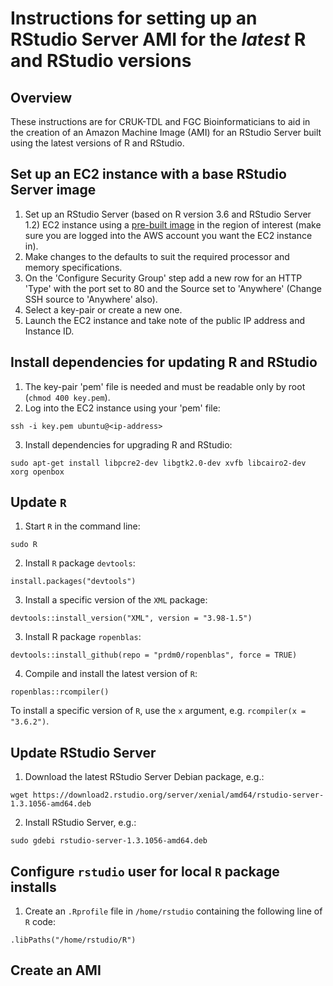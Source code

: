 # Instructions for setting up an RStudio Server AMI for the *latest* R and RStudio versions

## Overview

These instructions are for CRUK-TDL and FGC Bioinformaticians to aid in the creation of an Amazon Machine Image (AMI) for an RStudio Server built using the latest versions of R and RStudio.

## Set up an EC2 instance with a base RStudio Server image

1. Set up an RStudio Server (based on R version 3.6 and RStudio Server 1.2) EC2 instance using a [pre-built image](https://www.louisaslett.com/RStudio_AMI/) in the region of interest (make sure you are logged into the AWS account you want the EC2 instance in).
2. Make changes to the defaults to suit the required processor and memory specifications.
3. On the 'Configure Security Group' step add a new row for an HTTP 'Type' with the port set to 80 and the Source set to 'Anywhere' (Change SSH source to 'Anywhere' also).
4. Select a key-pair or create a new one.
5. Launch the EC2 instance and take note of the public IP address and Instance ID.


## Install dependencies for updating R and RStudio

1. The key-pair 'pem' file is needed and must be readable only by root (`chmod 400 key.pem`).
2. Log into the EC2 instance using your 'pem' file:
```
ssh -i key.pem ubuntu@<ip-address>
```
3. Install dependencies for upgrading R and RStudio:
```
sudo apt-get install libpcre2-dev libgtk2.0-dev xvfb libcairo2-dev xorg openbox
```

## Update `R`

1. Start `R` in the command line:
```
sudo R
```
2. Install `R` package `devtools`:
```
install.packages("devtools")
```
3. Install a specific version of the `XML` package:
```
devtools::install_version("XML", version = "3.98-1.5")
```
3. Install R package `ropenblas`:
```
devtools::install_github(repo = "prdm0/ropenblas", force = TRUE)
```
4. Compile and install the latest version of `R`:
```
ropenblas::rcompiler()
```
To install a specific version of `R`, use the `x` argument, e.g. `rcompiler(x = "3.6.2")`.

## Update RStudio Server

1. Download the latest RStudio Server Debian package, e.g.:
```
wget https://download2.rstudio.org/server/xenial/amd64/rstudio-server-1.3.1056-amd64.deb
```
2. Install RStudio Server, e.g.:
```
sudo gdebi rstudio-server-1.3.1056-amd64.deb
```

## Configure `rstudio` user for local `R` package installs

1. Create an `.Rprofile` file in `/home/rstudio` containing the following line of `R` code:
```
.libPaths("/home/rstudio/R")
```

## Create an AMI




